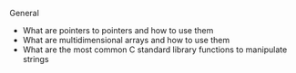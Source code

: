 General

   - What are pointers to pointers and how to use them
   - What are multidimensional arrays and how to use them
   - What are the most common C standard library functions to manipulate strings

